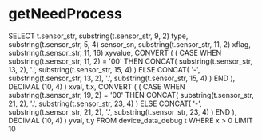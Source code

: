 getNeedProcess
===
SELECT
	t.sensor_str,
	substring(t.sensor_str, 9, 2) type,
	substring(t.sensor_str, 5, 4) sensor_sn,
	substring(t.sensor_str, 11, 2) xflag,
	substring(t.sensor_str, 11, 16) xyvalue,
CONVERT (
	(
		CASE
		WHEN substring(t.sensor_str, 11, 2) = '00' THEN
			CONCAT(
				substring(t.sensor_str, 13, 2),
				'.',
				substring(t.sensor_str, 15, 4)
			)
		ELSE
			CONCAT(
				'-',
				substring(t.sensor_str, 13, 2),
				'.',
				substring(t.sensor_str, 15, 4)
			)
		END
	),
		DECIMAL (10, 4)
	)  xval,
	t.x,
	CONVERT (
		(
			CASE
			WHEN substring(t.sensor_str, 19, 2) = '00' THEN
				CONCAT(
					substring(t.sensor_str, 21, 2),
					'.',
					substring(t.sensor_str, 23, 4)
				)
			ELSE
				CONCAT(
					'-',
					substring(t.sensor_str, 21, 2),
					'.',
					substring(t.sensor_str, 23, 4)
				)
			END
		),
		DECIMAL (10, 4)
	) yval,
	t.y
FROM
	device_data_debug t
WHERE
	x > 0
LIMIT 10